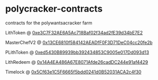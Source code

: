 # polycracker-contracts
contracts for the polywantsacracker farm

LithToken    @ [0xe3C7F32AE6A5Ac718Baf02f34ad2fE39d34bE7E2](https://polygonscan.com/address/0xe3C7F32AE6A5Ac718Baf02f34ad2fE39d34bE7E2)

MasterChefV2 @ [0x13CE6810f584142AEADfF0F3D71DeC04cc20fe2b](https://polygonscan.com/address/0x13CE6810f584142AEADfF0F3D71DeC04cc20fe2b)

PLithToken   @ [0xed5430B89939bb392434853C9005e017Dd093d13](https://polygonscan.com/address/0xed5430B89939bb392434853C9005e017Dd093d13)

LithRedeem   @ [0x14A4EA486A67E8071Afde26cadDC244e91af4429](https://polygonscan.com/address/0x14A4EA486A67E8071Afde26cadDC244e91af4429)

Timelock     @ [0x5Cf63e1C5F6665f5bdd0241d0B52031ACA2c4f30](https://polygonscan.com/address/0x5Cf63e1C5F6665f5bdd0241d0B52031ACA2c4f30)
